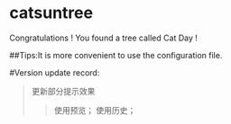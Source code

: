 # catsuntree
 Congratulations ! You found a tree called Cat Day !

##Tips:It is more convenient to use the configuration file.

#Version update record:
>更新部分提示效果
>>使用预览；
>>使用历史；